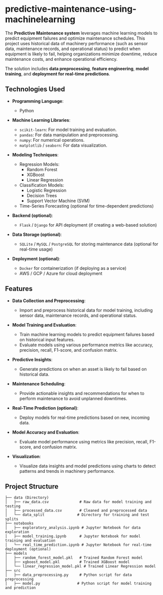 # predictive-maintenance-using-machinelearning 

The **Predictive Maintenance system** leverages machine learning models to predict equipment failures and optimize maintenance schedules. This project uses historical data of machinery performance (such as sensor data, maintenance records, and operational status) to predict when equipment is likely to fail, helping organizations minimize downtime, reduce maintenance costs, and enhance operational efficiency.

The solution includes **data preprocessing**, **feature engineering**, **model training**, and **deployment for real-time predictions**.

## Technologies Used  
  
- **Programming Language**:   
  - Python 
 
- **Machine Learning Libraries**:  
  - `scikit-learn`: For model training and evaluation.  
  - `pandas`: For data manipulation and preprocessing. 
  - `numpy`: For numerical operations.      
  - `matplotlib` / `seaborn`: For data visualization.
 
- **Modeling Techniques**: 
  - Regression Models:  
    - Random Forest   
    - XGBoost
    - Linear Regression 
  - Classification Models:
    - Logistic Regression
    - Decision Trees
    - Support Vector Machine (SVM)
  - Time-Series Forecasting (optional for time-dependent predictions)

- **Backend (optional)**:
  - `Flask` / `Django` for API deployment (if creating a web-based solution)

- **Data Storage (optional)**:
  - `SQLite` / `MySQL` / `PostgreSQL` for storing maintenance data (optional for real-time usage)

- **Deployment (optional)**:
  - `Docker` for containerization (if deploying as a service)
  - AWS / GCP / Azure for cloud deployment

## Features

- **Data Collection and Preprocessing**: 
  - Import and preprocess historical data for model training, including sensor data, maintenance records, and operational status.

- **Model Training and Evaluation**: 
  - Train machine learning models to predict equipment failures based on historical input features. 
  - Evaluate models using various performance metrics like accuracy, precision, recall, F1-score, and confusion matrix.

- **Predictive Insights**: 
  - Generate predictions on when an asset is likely to fail based on historical data.

- **Maintenance Scheduling**: 
  - Provide actionable insights and recommendations for when to perform maintenance to avoid unplanned downtimes.

- **Real-Time Prediction (optional)**: 
  - Deploy models for real-time predictions based on new, incoming data.

- **Model Accuracy and Evaluation**: 
  - Evaluate model performance using metrics like precision, recall, F1-score, and confusion matrix.

- **Visualization**: 
  - Visualize data insights and model predictions using charts to detect patterns and trends in machinery performance. 

## Project Structure

```plaintext
├── data (Directory)
│   ├── raw_data.csv              # Raw data for model training and testing
│   ├── processed_data.csv        # Cleaned and preprocessed data
│   └── data_split               # Directory for training and test splits
├── notebooks
│   ├── exploratory_analysis.ipynb # Jupyter Notebook for data exploration
│   ├── model_training.ipynb      # Jupyter Notebook for model training and evaluation
│   └── real_time_prediction.ipynb # Jupyter Notebook for real-time deployment (optional)
├── models
│   ├── random_forest_model.pkl   # Trained Random Forest model
│   ├── xgboost_model.pkl         # Trained XGBoost model
│   └── linear_regression_model.pkl # Trained Linear Regression model
├── src
│   ├── data_preprocessing.py     # Python script for data preprocessing
│   ├── model.py                 # Python script for model training and prediction
